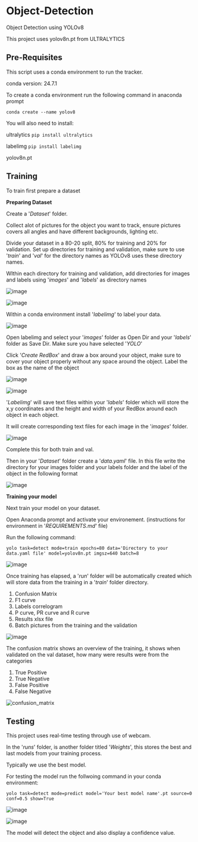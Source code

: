 # Object-Detection
Object Detection using YOLOv8

This project uses yolov8n.pt from ULTRALYTICS 

## Pre-Requisites

This script uses a conda environment to run the tracker.

conda version: 24.7.1

To create a conda environment run the following command in anaconda prompt

`conda create --name yolov8`

You will also need to install: 

ultralytics `pip install ultralytics`

labelimg `pip install labelimg`

yolov8n.pt 
## Training 
To train first prepare a dataset

**Preparing Dataset**

Create a '*Dataset*' folder. 

Collect alot of pictures for the object you want to track, ensure pictures covers all angles and have different backgrounds, lighting etc. 

Divide your dataset in a 80-20 split, 80% for training and 20% for validation. Set up directories for training and validation, make sure to use '*train*' and '*val*' for the directory names as YOLOv8 uses these directory names. 

WIthin each directory for training and validation, add directories for images and labels using '*images*' and '*labels*' as directory names

![image](https://github.com/user-attachments/assets/bbe43135-5e8e-4db1-822b-ea1129e0de7a)


![image](https://github.com/user-attachments/assets/ff769afc-3e27-4d70-b462-df59b9408e2a)


Within a conda environment install '*labelimg*' to label your data. 

![image](https://github.com/user-attachments/assets/ef48380d-19c1-42b9-b44c-9695558d3aaa)

Open labelimg and select your '*images*' folder as Open Dir and your '*labels*' folder as Save Dir. 
Make sure you have selected '*YOLO*'

Click '*Create RedBox*' and draw a box around your object, make sure to cover your object properly without any space around the object. Label the box as the name of the object

![image](https://github.com/user-attachments/assets/614c81cf-81f2-42ca-a286-d3b335a0bb2b)

![image](https://github.com/user-attachments/assets/1eff420a-3fcd-4836-8335-cddaf7b0d004)

'*Labelimg*' will save text files within your '*labels*' folder which will store the x,y coordinates and the height and width of your RedBox around each object in each object.

It will create corresponding text files for each image in the '*images*' folder. 

![image](https://github.com/user-attachments/assets/86d23aed-549f-4215-9003-c3adb734836d)


Complete this for both train and val. 

Then in your '*Dataset*' folder create a '*data.yaml*' file. In this file write the directory for your images folder and your labels folder and the label of the object in the following format 

![image](https://github.com/user-attachments/assets/dabf2830-253a-4f51-bb47-1f5e4daea8df)


**Training your model**

Next train your model on your dataset. 

Open Anaconda prompt and activate your environement. (instructions for environment in '*REQUIREMENTS.md*' file)

Run the following command: 

`yolo task=detect mode=train epochs=80 data='Directory to your data.yaml file' model=yolov8n.pt imgsz=640 batch=8`

![image](https://github.com/user-attachments/assets/6f48606d-0442-4605-a23e-415e4ec15ca9)

Once training has elapsed, a '*run*' folder will be automatically created which will store data from the training in a '*train*' folder directory.

1. Confusion Matrix
2. F1 curve
3. Labels correlogram
4. P curve, PR curve and R curve
5. Results xlsx file
6. Batch pictures from the training and the validation


![image](https://github.com/user-attachments/assets/a6385142-0ef1-4909-8733-67ec14212aab)



The confusion matrix shows an overview of the training, it shows when validated on the val dataset, how many were results were from the categories
1. True Positive
2. True Negative
3. False Positive
4. False Negative


![confusion_matrix](https://github.com/user-attachments/assets/37fcc242-2dc4-430d-889f-2a05fa51b392)


## Testing
This project uses real-time testing through use of webcam. 

In the '*runs*' folder, is another folder titled '*Weights*', this stores the best and last models from your training process.

Typically we use the best model. 

For testing the model run the follwoing command in your conda environment:

`yolo task=detect mode=predict model='Your best model name'.pt source=0 conf=0.5 show=True`

![image](https://github.com/user-attachments/assets/c7adc472-3cc9-4264-9b17-1dbe8dbc124b)


![image](https://github.com/user-attachments/assets/8c8dfc85-b690-464f-8b02-03f8661a9f2b)


The model will detect the object and also display a confidence value.

